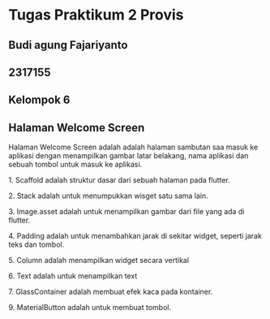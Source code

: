 # Tugas Praktikum 2 Provis

<h2>Budi agung Fajariyanto</h2>
<h2>2317155</h2>
<h2>Kelompok 6</h2>

## Halaman Welcome Screen
<p>Halaman Welcome Screen adalah adalah halaman sambutan saa masuk ke aplikasi dengan menampilkan gambar latar belakang, nama aplikasi dan sebuah tombol untuk masuk ke aplikasi.</p>
<p>1. Scaffold adalah struktur dasar dari sebuah halaman pada flutter.</p>
<p>2. Stack adalah untuk menumpukkan wisget satu sama lain.</p>
<p>3. Image.asset adalah untuk menampilkan gambar dari file yang ada di flutter.</p>
<p>4. Padding adalah untuk menambahkan jarak di sekitar widget, seperti jarak teks dan tombol.</p>
<p>5. Column adalah menampilkan widget secara vertikal</p>
<p>6. Text adalah untuk menampilkan text</p>
<p>7. GlassContainer adalah membuat efek kaca pada kontainer.</p>
<p>9. MaterialButton adalah untuk membuat tombol.</p>